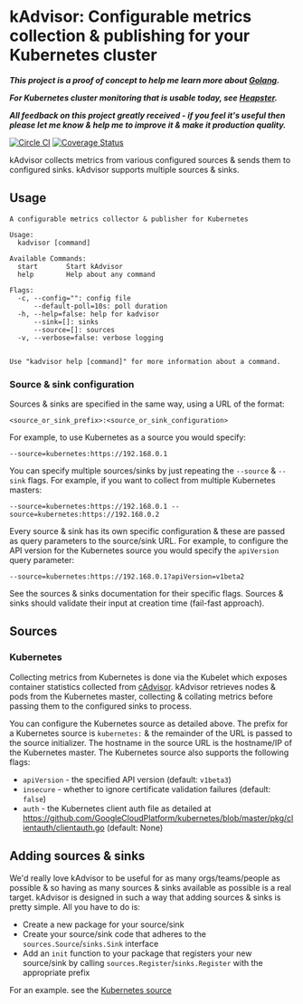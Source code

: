 # kAdvisor: Configurable metrics collection & publishing for your Kubernetes cluster

**_This project is a proof of concept to help me learn more about [Golang](https://golang.org/)._**

**_For Kubernetes cluster monitoring that is usable today, see [Heapster](https://github.com/GoogleCloudPlatform/heapster)._**

**_All feedback on this project greatly received - if you feel it's useful then please let me know
& help me to improve it & make it production quality._**

[![Circle CI](https://circleci.com/gh/jimmidyson/kadvisor.svg?style=svg)](https://circleci.com/gh/jimmidyson/kadvisor)
[![Coverage Status](https://coveralls.io/repos/jimmidyson/kadvisor/badge.svg?branch=master)](https://coveralls.io/r/jimmidyson/kadvisor?branch=master)

kAdvisor collects metrics from various configured sources & sends them to configured sinks.
kAdvisor supports multiple sources & sinks.

## Usage

```
A configurable metrics collector & publisher for Kubernetes

Usage:
  kadvisor [command]

Available Commands:
  start       Start kAdvisor
  help        Help about any command

Flags:
  -c, --config="": config file
      --default-poll=10s: poll duration
  -h, --help=false: help for kadvisor
      --sink=[]: sinks
      --source=[]: sources
  -v, --verbose=false: verbose logging


Use "kadvisor help [command]" for more information about a command.
```

### Source & sink configuration

Sources & sinks are specified in the same way, using a URL of the format:

    <source_or_sink_prefix>:<source_or_sink_configuration>

For example, to use Kubernetes as a source you would specify:

    --source=kubernetes:https://192.168.0.1

You can specify multiple sources/sinks by just repeating the `--source` & `--sink` flags.
For example, if you want to collect from multiple Kubernetes masters:

    --source=kubernetes:https://192.168.0.1 --source=kubernetes:https://192.168.0.2

Every source & sink has its own specific configuration & these are passed as query parameters
to the source/sink URL. For example, to configure the API version for the Kubernetes source
you would specify the `apiVersion` query parameter:

    --source=kubernetes:https://192.168.0.1?apiVersion=v1beta2

See the sources & sinks documentation for their specific flags. Sources & sinks should
validate their input at creation time (fail-fast approach).

## Sources
### Kubernetes

Collecting metrics from Kubernetes is done via the Kubelet which exposes container
statistics collected from [cAdvisor](https://github.com/google/cadvisor). kAdvisor
retrieves nodes & pods from the Kubernetes master, collecting & collating metrics before
passing them to the configured sinks to process.

You can configure the Kubernetes source as detailed above. The prefix for a Kubernetes
source is `kubernetes:` & the remainder of the URL is passed to the source initializer.
The hostname in the source URL is the hostname/IP of the Kubernetes master. The Kubernetes source
also supports the following flags:

* `apiVersion` - the specified API version (default: `v1beta3`)
* `insecure` - whether to ignore certificate validation failures (default: `false`)
* `auth` - the Kubernetes client auth file as detailed at https://github.com/GoogleCloudPlatform/kubernetes/blob/master/pkg/clientauth/clientauth.go (default: None)

## Adding sources & sinks

We'd really love kAdvisor to be useful for as many orgs/teams/people as possible &
so having as many sources & sinks available as possible is a real target. kAdvisor
is designed in such a way that adding sources & sinks is pretty simple. All you
have to do is:

* Create a new package for your source/sink
* Create your source/sink code that adheres to the `sources.Source`/`sinks.Sink` interface
* Add an `init` function to your package that registers your new source/sink by calling `sources.Register`/`sinks.Register` with the appropriate prefix

For an example. see the [Kubernetes source](https://github.com/jimmidyson/kadvisor/blob/master/sources/kubernetes/kubernetes_metrics.go)
